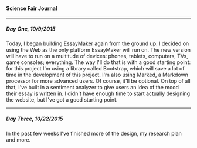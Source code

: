 #### Science Fair Journal
---

##### Day One, 10/9/2015
Today, I began building EssayMaker again from the ground up. I decided on using the Web as the only platform EssayMaker will run on. The new version will have to run on a multitude of devices: phones, tablets, computers, TVs, game consoles; everything. The way I'll do that is with a good starting point: for this project I'm using a library called Bootstrap, which will save a lot of time in the development of this project. I'm also using Marked, a Markdown processor for more advanced users. Of course, it'll be optional. On top of all that, I've built in a sentiment analyzer to give users an idea of the mood their essay is written in. I didn't have enough time to start actually designing the website, but I've got a good starting point.

---

##### Day Three, 10/22/2015
In the past few weeks I've finished more of the design, my research plan and more.
